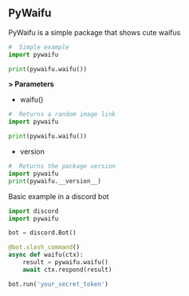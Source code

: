 ## PyWaifu

PyWaifu is a simple package that shows cute waifus

~~~python
#  Simple example
import pywaifu

print(pywaifu.waifu())
~~~

**> Parameters**
- waifu()

~~~python
#  Returns a random image link 
import pywaifu

print(pywaifu.waifu())
~~~

- version
~~~python
#  Returns the package version
import pywaifu
print(pywaifu.__version__)
~~~

Basic example in a discord bot
~~~python
import discord
import pywaifu

bot = discord.Bot()

@bot.slash_command()
async def waifu(ctx):
    result = pywaifu.waifu()
    await ctx.respond(result)

bot.run('your_secret_token')
~~~
